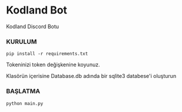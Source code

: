 # Kodland Bot
Kodland Discord Botu

### KURULUM

```
pip install -r requirements.txt
```

Tokeninizi token değişkenine koyunuz.

Klasörün içerisine Database.db adında bir sqlite3 databese'i oluşturun

### BAŞLATMA

```python main.py```

